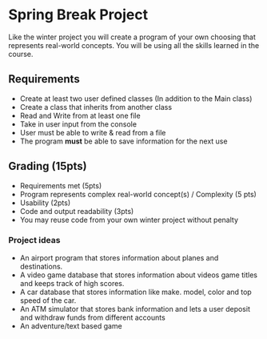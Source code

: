 # Spring Break Project
Like the winter project you will create a program of your own choosing that represents real-world concepts. You will be using all the skills learned in the course.

## Requirements
* Create at least two user defined classes (In addition to the Main class)
* Create a class that inherits from another class
* Read and Write from at least one file 
* Take in user input from the console
* User must be able to write & read from a file
* The program **must** be able to save information for the next use 

## Grading (15pts)
* Requirements met (5pts)
* Program represents complex real-world concept(s) / Complexity (5 pts)
* Usability (2pts)
* Code and output readability (3pts)
* You may reuse code from your own winter project without penalty

### Project ideas
* An airport program that stores information about planes and destinations.
* A video game database that stores information about videos game titles and keeps track of high scores.
* A car database that stores information like make. model, color and top speed of the car.
* An ATM simulator that stores bank information and lets a user deposit and withdraw funds from different accounts
* An adventure/text based game
